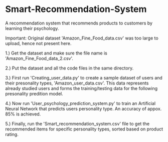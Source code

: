 # Smart-Recommendation-System
A recommendation system that recommends products to customers by learning their psychology.

Important: Original dataset 'Amazon_Fine_Food_data.csv' was too large to upload, hence not present here.

1.) Get the dataset and make sure the file name is 'Amazon_Fine_Food_data_2.csv'.

2.) Put the dataset and all the code files in the same directory.

3.) First run 'Creating_user_data.py' to create a sample dataset of users and their presonality types, 'Amazon_user_data.csv'.
    This data represents already studied users and forms the training/testing data for the following presonality predition model.
    
4.) Now run 'User_psychology_prediction_system.py' to train an Artificial Neural Network that predicts users personality type.
    An accuracy of appox. 85% is achieved.
    
5.) Finally, run the 'Smart_recommendation_system.csv' file to get the recommended items for specific personality types, sorted based on product rating.
